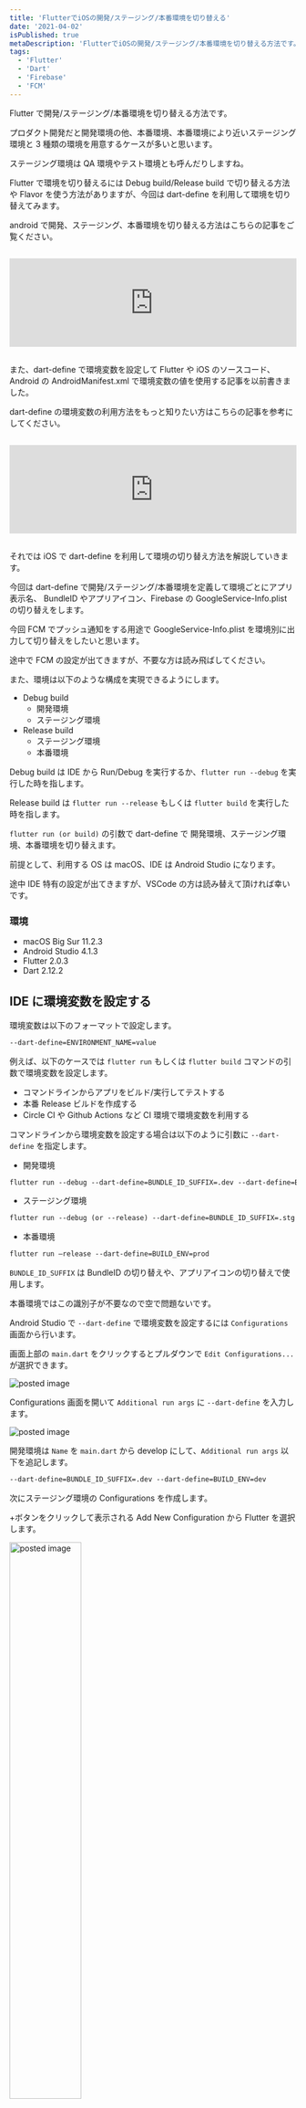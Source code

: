 ```yaml
---
title: 'FlutterでiOSの開発/ステージング/本番環境を切り替える'
date: '2021-04-02'
isPublished: true
metaDescription: 'FlutterでiOSの開発/ステージング/本番環境を切り替える方法です。Flutter で環境を切り替えるには Debug build/Release build で切り替える方法や Flavor を使う方法がありますが、今回は dart-define を利用して環境を切り替えてみます。'
tags:
  - 'Flutter'
  - 'Dart'
  - 'Firebase'
  - 'FCM'
---
```


Flutter で開発/ステージング/本番環境を切り替える方法です。

プロダクト開発だと開発環境の他、本番環境、本番環境により近いステージング環境と 3 種類の環境を用意するケースが多いと思います。

ステージング環境は QA 環境やテスト環境とも呼んだりしますね。

Flutter で環境を切り替えるには Debug build/Release build で切り替える方法や Flavor を使う方法がありますが、今回は dart-define を利用して環境を切り替えてみます。

android で開発、ステージング、本番環境を切り替える方法はこちらの記事をご覧ください。

<iframe class="hatenablogcard" style="width:100%;height:155px;margin:15px 0;max-width:680px;" title="FlutterでAndroidの開発/ステージング/本番環境を切り替える | ZUMA Lab" src="https://hatenablog-parts.com/embed?url=https://zuma-lab.com/posts/flutter-develop-staging-production-android-environment" frameborder="0" scrolling="no"></iframe>

また、dart-define で環境変数を設定して Flutter や iOS のソースコード、Android の AndroidManifest.xml で環境変数の値を使用する記事を以前書きました。

dart-define の環境変数の利用方法をもっと知りたい方はこちらの記事を参考にしてください。

<iframe class="hatenablogcard" style="width:100%;height:155px;margin:15px 0;max-width:680px;" title="Flutterの--dart-defineで環境変数を設定してソースコードやAndroidManifest.xmlで環境変数の値を使用する | ZUMA Lab" src="https://hatenablog-parts.com/embed?url=https://zuma-lab.com/posts/flutter-dart-define-environment" frameborder="0" scrolling="no"></iframe>

それでは iOS で dart-define を利用して環境の切り替え方法を解説していきます。

今回は dart-define で開発/ステージング/本番環境を定義して環境ごとにアプリ表示名、 BundleID やアプリアイコン、Firebase の GoogleService-Info.plist の切り替えをします。

今回 FCM でプッシュ通知をする用途で GoogleService-Info.plist を環境別に出力して切り替えをしたいと思います。

途中で FCM の設定が出てきますが、不要な方は読み飛ばしてください。

また、環境は以下のような構成を実現できるようにします。

- Debug build
  - 開発環境
  - ステージング環境
- Release build
  - ステージング環境
  - 本番環境

Debug build は IDE から Run/Debug を実行するか、`flutter run --debug` を実行した時を指します。

Release build は `flutter run --release` もしくは `flutter build` を実行した時を指します。

`flutter run (or build)` の引数で dart-define で 開発環境、ステージング環境、本番環境を切り替えます。

前提として、利用する OS は macOS、IDE は Android Studio になります。

途中 IDE 特有の設定が出てきますが、VSCode の方は読み替えて頂ければ幸いです。

### 環境

- macOS Big Sur 11.2.3
- Android Studio 4.1.3
- Flutter 2.0.3
- Dart 2.12.2

## IDE に環境変数を設定する

環境変数は以下のフォーマットで設定します。

```txt
--dart-define=ENVIRONMENT_NAME=value
```

例えば、以下のケースでは `flutter run` もしくは `flutter build` コマンドの引数で環境変数を設定します。

- コマンドラインからアプリをビルド/実行してテストする
- 本番 Release ビルドを作成する
- Circle CI や Github Actions など CI 環境で環境変数を利用する

コマンドラインから環境変数を設定する場合は以下のように引数に `--dart-define` を指定します。

- 開発環境

```txt
flutter run --debug --dart-define=BUNDLE_ID_SUFFIX=.dev --dart-define=BUILD_ENV=dev
```

- ステージング環境

```txt
flutter run --debug (or --release) --dart-define=BUNDLE_ID_SUFFIX=.stg --dart-define=BUILD_ENV=stg
```

- 本番環境

```txt
flutter run –release --dart-define=BUILD_ENV=prod
```

`BUNDLE_ID_SUFFIX` は BundleID の切り替えや、アプリアイコンの切り替えで使用します。

本番環境ではこの識別子が不要なので空で問題ないです。

Android Studio で `--dart-define` で環境変数を設定するには `Configurations` 画面から行います。

画面上部の `main.dart` をクリックするとプルダウンで `Edit Configurations...` が選択できます。

<img src='/images/posts/2021-03-29-1.png' class='img' alt='posted image' />

Configurations 画面を開いて `Additional run args` に `--dart-define` を入力します。

<img src='/images/posts/2021-03-30-6.png' class='img' alt='posted image' />

開発環境は `Name` を `main.dart` から develop にして、`Additional run args` 以下を追記します。

```txt
--dart-define=BUNDLE_ID_SUFFIX=.dev --dart-define=BUILD_ENV=dev
```

次にステージング環境の Configurations を作成します。

+ボタンをクリックして表示される Add New Configuration から Flutter を選択します。

<img src='/images/posts/2021-03-30-7.png' class='img' alt='posted image' style='width: 50%' />

ステージング環境は `Name` を staging にして、`Additional run args` 以下を追記します。

```txt
--dart-define=BUNDLE_ID_SUFFIX=.stg --dart-define=BUILD_ENV=stg
```

Dart entrypoint は `lib/main.dart` を選択します。

<img src='/images/posts/2021-03-30-8.png' class='img' alt='posted image' />

本来、本番環境は IDE での debug build はせず、`flutter run --release --dart-define=...` のようにコマンドラインから release build します。

今回は検証用のプロジェクトのため、Configurations を追加します。

本番環境は `Name` を production にして、`Additional run args` 以下を追記します。

```txt
--dart-define=BUILD_ENV=prod
```

Dart entrypoint は `lib/main.dart` を選択します。

設定後の Android Studio は以下のように Configurations が選択できるようになります。

<img src='/images/posts/2021-03-30-9.png' class='img' alt='posted image' />

VSCode でも環境変数の設定が可能です。

詳しくは [こちら](https://qiita.com/mr-hisa-child/items/a7efc63044fa52bf3db6) を参照ください。

## Firebase プロジェクトを作成する

ここからは FCM を利用した開発・ステージング・本番環境別のプッシュ通知を実現する為の手順です。

今回は Firebase の GoogleService-Info.plist を環境別に取得します。

ここでは Firebase プロジェクトが既に作成してあると仮定します。

Firebase のプロジェクトの作成方法は以前の記事を参照ください。

また事前準備として Apple Developer Console でアプリの Identifier を作成する必要があります。

こちらも以前の記事を参照ください。

<iframe class="hatenablogcard" style="width:100%;height:155px;margin:15px 0;max-width:680px;" title="Flutter初心者がFCMを使ってプッシュ通知を受け取る〜設定編〜(2021/3/22版) | ZUMA Lab" src="https://hatenablog-parts.com/embed?url=https://zuma-lab.com/posts/flutter-fcm-push-notify-settings" frameborder="0" scrolling="no"></iframe>

## 本番環境の GoogleService-Info.plist を取得する

まず [Firebase Console](https://console.firebase.google.com/u/0/?hl=ja) を開き Firebase プロジェクトに移動します。

以下のアプリを追加ボタンをクリックして iOS を選択します。

<img src='/images/posts/2021-03-30-1.png' class='img' alt='posted image'/>

iOS バンドル ID を入力します。今回サンプルなので `com.example.flutter-fcm-push-notify` としました。

こちらは本番環境のバンドル ID となります。

`アプリを登録` ボタンをクリックします。

<img src='/images/posts/2021-03-22-11.png' class='img' alt='posted image' style='width: 50%'/>

次にプッシュ通知をする際に必須の設定である `GoogleService-Info.plist` を DL します。

後は何もせず 次へ 押してコンソールへ戻ります。

## 開発・ステージング環境の GoogleService-Info.plist を取得する

次に同じ要領で、開発環境、ステージング環境用のアプリを登録します。

iOS バンドル ID はそれぞれ以下を入力します。

- 開発環境
  - com.example.flutter-fcm-push-notify.dev
- ステージング環境
  - com.example.flutter-fcm-push-notify.stg

<img src='/images/posts/2021-03-30-2.png' class='img' alt='posted image'/>

各環境それぞれプッシュ通知をする際に必須の設定である `GoogleService-Info.plist` を DL します。

## Apple Developer Console で APNs Key を作成する

Apple Developer Console の [Certificates, Identifiers & Profiles](https://developer.apple.com/account/resources/certificates/list) にアクセスします。

左メニュー Keys から Key 一覧画面を開きます。

`+` ボタンをクリックして Key 作成画面を開きます。

<img src='/images/posts/2021-03-22-15.png' class='img' alt='posted image'/>

Key Name に作成する Key 名を入力します。

また Apple Push Notifications service(APNs) の ENABLE にチェックをします。

Continue ボタンをクリックして次の画面に進みます。

<img src='/images/posts/2021-03-22-16.png' class='img' alt='posted image'/>

Register ボタンをクリックします。

<img src='/images/posts/2021-03-22-17.png' class='img' alt='posted image'/>

Download Your Key 画面で Key を DL します。

<img src='/images/posts/2021-03-22-18.png' class='img' alt='posted image'/>

```txt
After downloading your key, it cannot be re-downloaded as the server copy is removed. If you are not prepared to download your key at this time, click Done and download it at a later time. Be sure to save a backup of your key in a secure place.
```

> キーをダウンロードした後、サーバーコピーが削除されているため、キーを再ダウンロードすることはできません。現時点でキーをダウンロードする準備ができていない場合は、[完了]をクリックして、後でダウンロードしてください。キーのバックアップは必ず安全な場所に保存してください。

こちらの警告が表示されている通り、一度 DL すると再取得できないので Key のバックアップを必ずとりましょう。

DL した Key は `AuthKey_XXXXXXXX.p8` のようなファイル名です。

## APNs 認証キーをアップロード

FirebaseConsole > プロジェクトの設定 > CloudMessaging タブをクリックします。

<img src='/images/posts/2021-03-22-34.png' class='img' alt='posted image'/>

iOS アプリの設定で APNs 認証キーのアップロードをクリックします。

<img src='/images/posts/2021-03-22-35.png' class='img' alt='posted image'/>

APNs 認証キーには、先程ダウンロードしておいた p8 のキーファイルをドラッグ&ドロップします。

キー ID は、Apple Developer Console の Keys より Key を選択すると確認できます。

チーム ID は Apple Developer Member Center メンバーシップより確認できます。

入力したらアップロードボタンをクリックします。

<img src='/images/posts/2021-03-22-36.png' class='img' alt='posted image' style='width: 50%'/>

もしも、「このアプリにチーム ID が保存されていません」というエラーが表示された場合は Key を削除後もう一度設定し直します。

このエラーが表示された後、チーム ID がプロジェクト全体設定に反映される為、再度アップロードダイアログを開くとちゃんとチーム ID が設定されています。

<img src='/images/posts/2021-03-22-37.png' class='img' alt='posted image' style='width: 50%'/>

後は以下の開発・ステージング環境のアプリにも同様に 認証キーファイルをアップロードします。

- 開発環境
  - com.example.flutter-fcm-push-notify.dev
- ステージング環境
  - com.example.flutter-fcm-push-notify.stg

<img src='/images/posts/2021-03-30-12.png' class='img' alt='posted image'/>

筆者は本番環境のみ認証キーを設定して、後の環境は認証キーを設定し忘れていた為、いつまでも本番環境以外にプッシュ通知が送信されずにハマりました。

## Provisioning Profile を取得する

開発環境/ステージング環境/本番環境別に Provisioning Profile を取得します。

こちらは以前の記事で取得方法を解説していますので記事を参照ください。

<iframe class="hatenablogcard" style="width:100%;height:155px;margin:15px 0;max-width:680px;" title="Flutter初心者がFCMを使ってプッシュ通知を受け取る〜設定編〜(2021/3/22版) | ZUMA Lab" src="https://hatenablog-parts.com/embed?url=https://zuma-lab.com/posts/flutter-fcm-push-notify-settings" frameborder="0" scrolling="no"></iframe>

取得した Profile は DL して Xcode に登録しておきます。

## GoogleService-Info.plist を Xcode にコピーする

各環境で DL した GoogleService-Info.plist はそれぞれ以下ファイル名にリネームします。

- 開発環境
  - GoogleService-Info.dev.plist
- ステージング環境
  - GoogleService-Info.stg.plist
- 本番環境
  - GoogleService-Info.prod.plist

まず Xcode を開きます。

プロジェクトのルートで以下コマンドを実行してください。

```txt
open ios/Runner.xcworkspace
```

事前に Xcode で `Runner/Configurations` フォルダーを作成します。

Xcode の Configurations フォルダーにドラッグ&ドロップでリネームした三種の GoogleService-Info.plist をコピーします。

コピーの際は Destination の Copy items if needed にチェックを入れます。

<img src='/images/posts/2021-03-30-3.png' class='img' alt='posted image'/>

コピー後の Xcode の状態はこのようになります。

<img src='/images/posts/2021-03-30-4.png' class='img' alt='posted image' style='width: 50%'/>

## 環境変数に応じて GoogleService-Info.plist を書き換えるスクリプトを記述する

次に Xcode の TARGETS Runner > Build Phases を開きます。

左上の+ボタンをクリックして New Run Script Phase を選択します。

<img src='/images/posts/2021-03-30-5.png' class='img' alt='posted image'/>

Run Script が追加されるので、Shell に以下スクリプトを追記します。

```sh
echo "run start"
if [ "${$BUILD_ENV}" = "dev" ]; then
cp "${PROJECT_DIR}/${PROJECT_NAME}/Configurations/GoogleService-Info.dev.plist" "${BUILT_PRODUCTS_DIR}/${PRODUCT_NAME}.app/GoogleService-Info.plist"
echo "Debug GoogleService-Info copied."
elif [ "${BUILD_ENV}" = "stg" ]; then
cp "${PROJECT_DIR}/${PROJECT_NAME}/Configurations/GoogleService-Info.stg.plist" "${BUILT_PRODUCTS_DIR}/${PRODUCT_NAME}.app/GoogleService-Info.plist"
echo "Staging GoogleService-Info copied."
elif [ "${BUILD_ENV}" = "prod" ]; then
cp "${PROJECT_DIR}/${PROJECT_NAME}/Configurations/GoogleService-Info.prod.plist" "${BUILT_PRODUCTS_DIR}/${PRODUCT_NAME}.app/GoogleService-Info.plist"
echo "Production GoogleService-Info copied."
fi
echo "run end"
```

これで build 時に環境変数に応じて GoogleService-Info.plist を書き換えることができるようになりました。

次に実際の環境変数を `--dart-define` から取得して Xcode に設定する作業をします。

## iOS ビルド時に環境設定ファイルを出力する

iOS ビルド時に `--dart-define` の環境変数の値を書き出した環境設定ファイルを出力するスクリプトを実行します。

<img src='/images/posts/2021-03-29-2.png' class='img' alt='posted image' />

Xcode を開いたら Runner > Edit Scheme... をクリックします。

<img src='/images/posts/2021-03-29-3.png' class='img' alt='posted image' />

Build > Pre-actions をクリックします。

ウィンドウ左下の+ボタンをクリックしてプルダウンの中から New Run Script Action を選択します。

<img src='/images/posts/2021-03-29-4.png' class='img' alt='posted image' />

まず Provide build settings from のプルダウンから Runner を選択します。

次に以下のスクリプトを追記します。

```sh
function urldecode() {
    : "${*//+/ }";
    echo "${_//%/\\x}";
}

IFS=',' read -r -a define_items <<< "$DART_DEFINES"


for index in "${!define_items[@]}"
do
    define_items[$index]=$(urldecode "${define_items[$index]}");
done

printf "%s\n" "${define_items[@]}" > ${SRCROOT}/Flutter/EnvironmentVariables.xcconfig
```

これは iOS の build 時に `--dart-define` 環境変数を取得し、環境設定ファイルである `ios/Flutter/EnvironmentVariables.xcconfig` を自動生成するスクリプトです。

スクリプトを記述したらウィンドウを閉じて Android Studio から開発環境(develop)でビルドしてみましょう。

Android Studio には各環境に応じて以下の `--dart-define` を定義しましたね。

- 開発環境(develop)

```txt
--dart-define=BUNDLE_ID_SUFFIX=.dev --dart-define=BUILD_ENV=dev
```

- ステージング環境(staging)

```txt
--dart-define=BUNDLE_ID_SUFFIX=.stg --dart-define=BUILD_ENV=stg
```

- 本番環境(production)

```txt
--dart-define=BUILD_ENV=prod
```

`ios/Flutter` ディレクトリを Finder で開いてみると `EnvironmentVariables.xcconfig` というファイルが生成されています。

中身を確認してみると以下環境変数が記述されています。

```txt
BUNDLE_ID_SUFFIX=.dev
BUILD_ENV=dev
flutter.inspector.structuredErrors=true
```

注意点として、`flutter clean` などをしてプロジェクトを clean した直後や `EnvironmentVariables.xcconfig` が無い状態で実行した場合など環境変数が xcconfig ファイル内に出力されていない場合があります。

その場合は IDE からではなくコマンドラインから 何度か build してみて、 `ios/Flutter/EnvironmentVariables.xcconfig` に環境変数が出力されているか確認してください。

## 生成した環境設定ファイルを Xcode で利用できるようにする

`ios/Flutter` ディレクトリにある `Debug.xcconfig` を開きます。

以下 1 行を追記します。

```
#include "EnvironmentVariables.xcconfig"
```

また、同じく `ios/Flutter` ディレクトリにある `Release.xcconfig` を開いて同様 1 行追記します。

追記後のファイルは以下のようになります。

- `ios/Flutter/Debug.xcconfig`

```
#include? "Pods/Target Support Files/Pods-Runner/Pods-Runner.debug.xcconfig"
#include "Generated.xcconfig"
#include "EnvironmentVariables.xcconfig"
```

- `ios/Flutter/Release.xcconfig`

```
#include? "Pods/Target Support Files/Pods-Runner/Pods-Runner.release.xcconfig"
#include "Generated.xcconfig"
#include "EnvironmentVariables.xcconfig"
```

これで `#include` で EnvironmentVariables.xcconfig を読み込んで Xcode から環境変数が利用できるようになりました。

## .gitignore に EnvironmentVariables.xcconfig を追記する

`ios/.gitignore` ファイルを開いて以下の１行を追記します。

```txt
Flutter/EnvironmentVariables.xcconfig
```

EnvironmentVariables.xcconfig を git に上げると人により環境変数が違う場合がある為チーム開発に支障がでます。

また、プロジェクトによっては API Key など秘匿情報が含まれる可能性があるので ignore しておきます。

## 環境変数に応じて開発/ステージング/本番の Bundle Id を変更する

Xcode の TARGETS Runner > Build Settings を開きます。

右上の検索から `Product Bundle Identifier` を入力して Product Bundle Identifier を表示します。

<img src='/images/posts/2021-03-30-10.png' class='img' alt='posted image'/>

Runner で現在設定されている Bundle Identifier の末尾に `$(BUNDLE_ID_SUFFIX)` を追記します。

今回は `com.example.flutter-fcm-push-notify$(BUNDLE_ID_SUFFIX)` と入力しました。

<img src='/images/posts/2021-03-30-11.png' class='img' alt='posted image'/>

Debug/Profile/Release それぞれ `$(BUNDLE_ID_SUFFIX)` を追記します。

`$(BUNDLE_ID_SUFFIX)` には環境変数である `--dart-define=BUNDLE_ID_SUFFIX=XX` の値が代入されいます。

環境変数により BundleID を分けることにより、Firebase のアプリ設定で設定した各環境の BundleID と合わせることができます。

Firebase のアプリを追加した時に以下 BundleID を設定しましたね。

- 開発環境
  - com.example.flutter-fcm-push-notify.dev
- ステージング環境
  - com.example.flutter-fcm-push-notify.stg
- 本番環境
  - com.example.flutter-fcm-push-notify

## 環境変数に応じてアプリ表示名を変更する

環境変数に応じて iPhone に表示するアプリ名を変更します。

Xcode の TARGETS Runner > Info を開きます。

Bundle name の Value にデフォルトで Flutter のプロジェクト名がアプリ表示名としてセットされています。

アプリ表示名の末尾に `$(BUNDLE_ID_SUFFIX)` を追記します。

<img src='/images/posts/2021-03-30-18.png' class='img' alt='posted image'/>

例えば `App$(BUNDLE_ID_SUFFIX)` と設定すると、開発環境では `App.dev` とアプリ名に表示されます。

## 環境変数に応じてアプリアイコンを変更する

Xcode の Runner/Assets.xcassets ファイルを開きます。

右クリックのコンテキストメニュー > iOS > iOS App Icon で AppIcon を追加します。

<img src='/images/posts/2021-03-30-14.png' class='img' alt='posted image'/>

それぞれ環境別に色違いの Icon を用意して登録します。

その際の AppIcon は以下命名をします。

- 開発環境
  - AppIcon.dev
- ステージング環境
  - AppIcon.stg
- 本番環境
  - AppIcon

<img src='/images/posts/2021-03-30-13.png' class='img' alt='posted image' style='width: 50%'/>

次に環境変数に応じて AppIcon を出し分ける設定をします。

TARGETS Runner > Build Settings を開きます。

画面右上の検索から `Asset Catalog App Icon` と入力します。

Debug/Profile/Release それぞれ AppIcon の末尾に `$(BUNDLE_ID_SUFFIX)` を付けて `AppIcon$(BUNDLE_ID_SUFFIX)` とします。

<img src='/images/posts/2021-03-30-15.png' class='img' alt='posted image'/>

これで BundleID 同様環境変数に応じて AppIcon の出し分けができます。

## 環境変数に応じて API の向き先を変更する

プロダクトの開発・ステージング・本番環境別に API のエンドポイントが別れてるユースケースです。

環境変数に応じて API の向き先を変更するには Dart ソースコード内で `String.fromEnvironment` メソッドを利用して環境変数を取得して出し分けを行います。

ちなみに bool の値は `bool.fromEnvironment` で取得します。

bool 値は以下のように設定できます。

```txt
--dart-define=BOOL_VALUE=true
```

取得フォーマットはこちらです。

```dart
String.fromEnvironment('STRING_VALUE');
bool.fromEnvironment('BOOL_VALUE');
```

環境変数を複数の箇所から利用する場合を想定して以下のように纏めて宣言しておくと使いやすいです。

```dart
class EnvironmentVariables {
  static const environment = String.fromEnvironment('BUILD_ENV');
  static const isDebugging = bool.fromEnvironment('IS_DEBUGGING');
}
```

環境変数は以下の `BUILD_ENV` の値を利用します。

```txt
--dart-define=BUILD_ENV=XXX
```

`BUILD_ENV` は GoogleService-Info.plist の出し分けでも利用しました。

プログラムからはこんな感じで呼び出せます。

```dart
class EnvironmentVariables {
  static const environment = String.fromEnvironment('BUILD_ENV');
}

class Environment {
  static const development = 'dev';
  static const staging = 'stg';
  static const production = 'prod';
}

class ApiEndPoint {
  static const development = 'http://localhost:8080/endpoint';
  static const staging = 'https://api-stg.sample.com/endpoint';
  static const production = 'https://api.sample.com/endpoint';
}

void main() {
  const apiEndpoint =
      (EnvironmentVariables.environment == Environment.development)
          ? ApiEndPoint.development
          : ((EnvironmentVariables.environment == Environment.staging)
              ? ApiEndPoint.staging
              : ApiEndPoint.production);

  print('ApiEndPoint: $apiEndpoint');
                 :
                 :
                 :
}
```

もしくはエンドポイント自体を隠蔽する為に dart-define で定義する方法もあります。

```txt
--dart-define=API_URL=http://localhost:8080/endpoint
```

```dart
class EnvironmentVariables {
  static const apiUrl = String.fromEnvironment('API_URL');
}
```

Http パッケージで通信する例です。

```dart
http.get(EnvironmentVariables.apiUrl);
```

## 動作確認

それでは動作確認を行います。

Debug Build で開発環境を実行するには IDE から develop を選択して Run or Debug するか以下のコマンドを実行します。

```txt
flutter run --debug --dart-define=BUNDLE_ID_SUFFIX=.dev --dart-define=BUILD_ENV=dev
```

`flutter clean` などをしてプロジェクトを clean した直後や `EnvironmentVariables.xcconfig` が無い状態で実行した場合など環境変数が xcconfig ファイル内に出力されていない場合があります。

その場合、環境変数が反映されないので IDE からではなくコマンドラインから実行してみたり何度か run してみて、 `ios/Flutter/EnvironmentVariables.xcconfig` に環境変数が出力されているか確認してください。

次に Debug Build でステージング環境を実行するには IDE から staging を選択して Run or Debug するか以下コマンドを実行します。

```txt
flutter run --debug --dart-define=BUNDLE_ID_SUFFIX=.stg --dart-define=BUILD_ENV=stg
```

Release Build でステージング環境を実行するには以下コマンドを実行します。

```txt
flutter run --release --dart-define=BUNDLE_ID_SUFFIX=.stg --dart-define=BUILD_ENV=stg
```

Release Build で本番環境を実行するには以下コマンドを実行します。

```txt
flutter run --release --dart-define=BUILD_ENV=prod
```

それぞれ実行すると以下のように環境別でアプリ名が設定され、アプリアイコンが色分けして表示されます。

<img src='/images/posts/2021-03-30-16.png' class='img' alt='posted image' style='width: 50%'/>

注意点として、筆者の環境では Debug build で開発環境とステージング環境など複数環境を同時に iPhone にデプロイすることができませんでした。

複数環境を一つの端末にデプロイしたい場合は開発環境を Debug Build でデプロイして、ステージング環境、本番環境はコマンドラインから Release Build する必要がありました。

Debug build で開発環境、ステージング環境をテストする際は片方のアプリ削除しておく必要があったのでメモまでに残しておきます。

最後に、環境変数に応じて BundleID を環境ごとに出し分けてるので、環境別でプッシュ通知も問題なく受信できました。

スクリーンショットはステージング環境でプッシュ通知を受信した例です。

<img src='/images/posts/2021-03-30-17.png' class='img' alt='posted image' style='width: 50%'/>

## おわりに

筆者は Flutter 初心者ですがなんとか開発、ステージング、本番環境の切り替えを行うことができました。

もっといい方法があるよ、という方はぜひ [Twitter](https://twitter.com/____ZUMA____) で DM していただくか [Contact](/contact) で連絡頂けると嬉しいです。

最後に 再掲ですが android で開発、ステージング、本番環境を切り替える方法がまだの方はこちらの記事をご覧ください。

<iframe class="hatenablogcard" style="width:100%;height:155px;margin:15px 0;max-width:680px;" title="FlutterでAndroidの開発/ステージング/本番環境を切り替える | ZUMA Lab" src="https://hatenablog-parts.com/embed?url=https://zuma-lab.com/posts/flutter-develop-staging-production-android-environment" frameborder="0" scrolling="no"></iframe>
